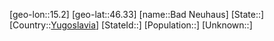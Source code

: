 ﻿---
location: [46.33,15.2]
type: City
tags:
- geo/City


SpocWebEntityId: 28968
isDeleted: false
confidential: public

---
[geo-lon::15.2]
[geo-lat::46.33]
[name::Bad Neuhaus]
[State::]
[Country::[Yugoslavia](geo/Continent/Europe/Yugoslavia.md)]
[StateId::]
[Population::]
[Unknown::]

